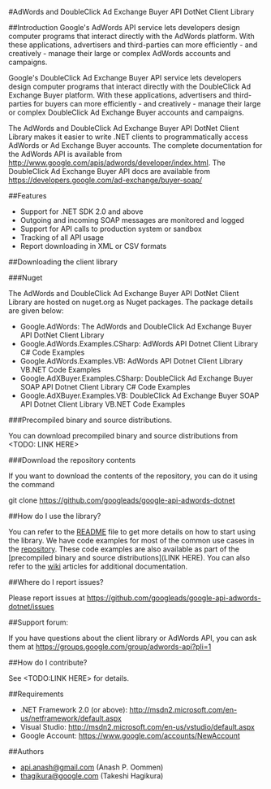 #AdWords and DoubleClick Ad Exchange Buyer API DotNet Client Library

##Introduction
Google's AdWords API service lets developers design computer programs that interact directly with the AdWords platform. With these applications, advertisers and third-parties can more efficiently - and creatively - manage
their large or complex AdWords accounts and campaigns.

Google's DoubleClick Ad Exchange Buyer API service lets developers design computer programs that interact directly with the DoubleClick Ad Exchange Buyer platform. With these applications, advertisers and third-parties for buyers can more efficiently - and creatively - manage their large or complex DoubleClick Ad Exchange Buyer accounts and campaigns.

The AdWords and DoubleClick Ad Exchange Buyer API DotNet Client Library makes it easier to write .NET clients to programmatically access AdWords or Ad Exchange Buyer accounts. The complete documentation for the AdWords API is available from  http://www.google.com/apis/adwords/developer/index.html. The DoubleClick Ad Exchange Buyer API docs are available from https://developers.google.com/ad-exchange/buyer-soap/

##Features

- Support for .NET SDK 2.0 and above
- Outgoing and incoming SOAP messages are monitored and logged
- Support for API calls to production system or sandbox
- Tracking of all API usage
- Report downloading in XML or CSV formats

##Downloading the client library

###Nuget

The AdWords and DoubleClick Ad Exchange Buyer API DotNet Client Library are hosted on nuget.org as Nuget packages. The package details are given below:

- Google.AdWords: The AdWords and DoubleClick Ad Exchange Buyer API DotNet Client Library
- Google.AdWords.Examples.CSharp: AdWords API Dotnet Client Library C# Code Examples
- Google.AdWords.Examples.VB: AdWords API Dotnet Client Library VB.NET Code Examples
- Google.AdXBuyer.Examples.CSharp: DoubleClick Ad Exchange Buyer SOAP API Dotnet Client Library C# Code Examples
- Google.AdXBuyer.Examples.VB: DoubleClick Ad Exchange Buyer SOAP API Dotnet Client Library VB.NET Code Examples

###Precompiled binary and source distributions.

You can download precompiled binary and source distributions from <TODO: LINK HERE>

###Download the repository contents

If you want to download the contents of the repository, you can do it using the command

git clone https://github.com/googleads/google-api-adwords-dotnet

##How do I use the library?

You can refer to the [README](README) file to get more details on how to start using the library. We have code examples for most of the common use cases in the [repository](examples). These code examples are also available as part of the [precompiled binary and source distributions](LINK HERE). You can also refer to the [wiki](../../wiki) articles for additional documentation.

##Where do I report issues?

Please report issues at https://github.com/googleads/google-api-adwords-dotnet/issues

##Support forum:

If you have questions about the client library or AdWords API, you can ask them at https://groups.google.com/group/adwords-api?pli=1

##How do I contribute?

See <TODO:LINK HERE> for details.

##Requirements

  - .NET Framework 2.0 (or above): http://msdn2.microsoft.com/en-us/netframework/default.aspx
  - Visual Studio: http://msdn2.microsoft.com/en-us/vstudio/default.aspx
  - Google Account: https://www.google.com/accounts/NewAccount


##Authors
  - api.anash@gmail.com (Anash P. Oommen)
  - thagikura@google.com (Takeshi Hagikura)

